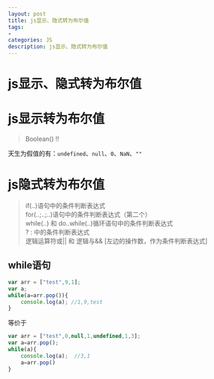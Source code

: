 ```yaml
---
layout: post
title: js显示、隐式转为布尔值
tags:
- 
categories: JS
description: js显示、隐式转为布尔值
---
```


# js显示、隐式转为布尔值

# js显示转为布尔值

> Boolean()
> !!

天生为假值的有：`undefined`、`null`、`0`、`NaN`、`""`

# js隐式转为布尔值

> if(..)语句中的条件判断表达式  
> for(..;..;..)语句中的条件判断表达式（第二个）  
> while(..) 和 do..while(..)循环语句中的条件判断表达式  
> ? : 中的条件判断表达式  
> 逻辑运算符或|| 和 逻辑与&& [左边的操作数，作为条件判断表达式]

## while语句

```js
var arr = ["test",9,1];
var a;
while(a=arr.pop()){
	console.log(a); //1,9,test
}
```
等价于
```js
var arr = ["test",0,null,1,undefined,1,3];
var a=arr.pop();
while(a){
	console.log(a);  //3,1
	a=arr.pop()
}
```








